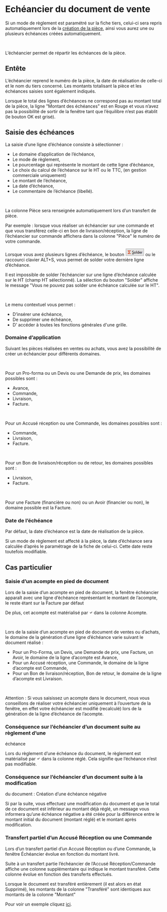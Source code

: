 # Echéancier du document de vente



Si un mode de règlement est paramétré sur la fiche tiers, celui-ci sera 
 repris automatiquement lors de la [création 
 de la pièce](../Entête.md), ainsi vous aurez une ou plusieurs échéances créées automatiquement.


 


L’échéancier permet de répartir les échéances de la pièce.


## Entête


L’échéancier reprend le numéro de la pièce, la date de réalisation de 
 celle-ci et le nom du tiers concerné. Les montants totalisant la pièce 
 et les échéances saisies sont également indiqués.


Lorsque le total des lignes d’échéances ne correspond pas au montant 
 total de la pièce, la ligne "Montant des échéances" est en Rouge 
 et vous n’avez pas la possibilité de sortir de la fenêtre tant que l’équilibre 
 n’est pas établit (le bouton OK est grisé).


## Saisie des échéances


La saisie d’une ligne d’échéance consiste à sélectionner :


* Le domaine d’application de l’échéance,
* Le mode de règlement,
* Le pourcentage qui représente le montant de cette ligne d’échéance,
* Le choix du calcul de l’échéance sur le HT ou le TTC, (en gestion 
 commerciale uniquement)
* Le montant de l’échéance,
* La date d’échéance,
* Le commentaire de l’échéance (libellé).


 


La colonne Pièce sera renseignée automatiquement lors d’un transfert 
 de pièce.


Par exemple : lorsque vous réaliser un échéancier sur une commande et 
 que vous transférez celle-ci en bon de livraison/réception, la ligne de 
 l’échéancier sur commande affichera dans la colonne "Pièce" 
 le numéro de votre commande.


Lorsque vous avez plusieurs lignes d’échéance, le bouton ![image\Gest0033_wmf.gif](Echeancier_Solder.gif "image\Gest0033_wmf.gif") ou le raccourci clavier ALT+S, vous permet 
 de solder votre dernière ligne d’échéance.


Il est impossible de solder l’échéancier sur une ligne d’échéance calculée 
 sur le HT (champ HT sélectionné). La sélection du bouton "Solder" 
 affiche le message "Vous ne pouvez pas solder une échéance calculée 
 sur le HT".


 


Le menu contextuel vous permet :


* D’insérer une échéance,
* De supprimer une échéance,
* D’ accéder à toutes les fonctions générales d'une grille.


### Domaine d’application


Suivant les pièces réalisées en ventes ou achats, vous avez la possibilité 
 de créer un échéancier pour différents domaines.


 


Pour un Pro-forma ou un Devis ou une Demande de prix, les domaines possibles 
 sont :


* Avance,
* Commande,
* Livraison,
* Facture.


 


Pour un Accusé réception ou une Commande, les domaines possibles sont 
 :


* Commande,
* Livraison,
* Facture.


 


Pour un Bon de livraison/réception ou de retour, les domaines possibles 
 sont :


* Livraison,
* Facture.


 


Pour une Facture (financière ou non) ou un Avoir (financier ou non), 
 le domaine possible est la Facture.


### Date de l’échéance


Par défaut, la date d’échéance est la date de réalisation de la pièce.


Si un mode de règlement est affecté à la pièce, la date d’échéance sera 
 calculée d’après le paramétrage de la fiche de celui-ci. Cette date reste 
 toutefois modifiable.


## Cas particulier


### Saisie d’un acompte en pied de document


Lors de la saisie d’un acompte en pied de document, la fenêtre échéancier apparaît avec une ligne 
 d’échéance représentant le montant de l’acompte, le reste étant sur la 
 Facture par défaut


De plus, cet acompte est matérialisé par ![image\Gest0034_wmf.gif](Gest0034_wmf.gif "image\Gest0034_wmf.gif") dans la 
 colonne Acompte.


 


Lors de la saisie d’un acompte en pied de document de ventes ou d’achats, 
 le domaine de la génération d’une ligne d’échéance varie suivant le document 
 réalisé :


* Pour un Pro-Forma, un Devis, une Demande de prix, une Facture, 
 un Avoir, le domaine de la ligne d’acompte est Avance,
* Pour un Accusé réception, une Commande, le domaine de la ligne 
 d’acompte est Commande,
* Pour un Bon de livraison/réception, Bon de retour, le domaine 
 de la ligne d’acompte est Livraison.


 


Attention : Si vous saisissez 
 un acompte dans le document, nous vous conseillons de réaliser votre échéancier 
 uniquement à l’ouverture de la fenêtre, en effet votre échéancier est 
 modifié (recalculé) lors de la génération de la ligne d’échéance de l’acompte.


### Conséquence sur l’échéancier d’un document suite au règlement d’une 
 échéance


Lors du règlement d’une échéance du document, le règlement est matérialisé 
 par ![image\Gest0035_wmf.gif](Gest0035_wmf.gif "image\Gest0035_wmf.gif") dans la colonne réglé. 
 Cela signifie que l’échéance n’est pas modifiable.


### Conséquence sur l’échéancier d’un document suite à la modification 
 du document : Création d’une échéance négative


Si par la suite, vous effectuez une modification du document et que 
 le total de ce document est inférieur au montant déjà réglé, un message 
 vous informera qu’une échéance négative a été créée pour la différence 
 entre le montant initial du document (montant réglé) et le montant après 
 modification.


### Transfert partiel d’un Accusé Réception ou une Commande


Lors d’un transfert partiel d’un Accusé Réception ou d’une Commande, 
 la fenêtre Échéancier évolue en fonction du montant livré.


Suite à un transfert partie l’échéancier de l’Accusé Réception/Commande 
 affiche une colonne supplémentaire qui indique le montant transféré. Cette 
 colonne évolue en fonction des transferts effectués.


Lorsque le document est transféré entièrement (il est alors en état 
 Supprimé), les montants de la colonne "Transféré" sont identiques 
 aux montants de la colonne "Montant"


Pour voir un exemple cliquez [ici](ExempleEcheancierFractionneSuiteTransfertsPartiels.md).


